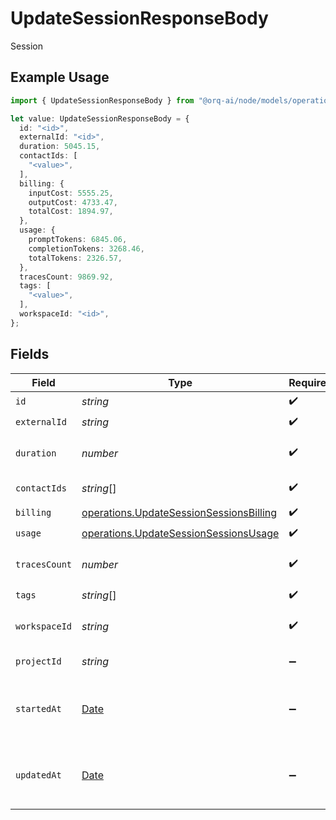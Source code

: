 # UpdateSessionResponseBody

Session

## Example Usage

```typescript
import { UpdateSessionResponseBody } from "@orq-ai/node/models/operations";

let value: UpdateSessionResponseBody = {
  id: "<id>",
  externalId: "<id>",
  duration: 5045.15,
  contactIds: [
    "<value>",
  ],
  billing: {
    inputCost: 5555.25,
    outputCost: 4733.47,
    totalCost: 1894.97,
  },
  usage: {
    promptTokens: 6845.06,
    completionTokens: 3268.46,
    totalTokens: 2326.57,
  },
  tracesCount: 9869.92,
  tags: [
    "<value>",
  ],
  workspaceId: "<id>",
};
```

## Fields

| Field                                                                                              | Type                                                                                               | Required                                                                                           | Description                                                                                        |
| -------------------------------------------------------------------------------------------------- | -------------------------------------------------------------------------------------------------- | -------------------------------------------------------------------------------------------------- | -------------------------------------------------------------------------------------------------- |
| `id`                                                                                               | *string*                                                                                           | :heavy_check_mark:                                                                                 | N/A                                                                                                |
| `externalId`                                                                                       | *string*                                                                                           | :heavy_check_mark:                                                                                 | N/A                                                                                                |
| `duration`                                                                                         | *number*                                                                                           | :heavy_check_mark:                                                                                 | Duration of the session in ms                                                                      |
| `contactIds`                                                                                       | *string*[]                                                                                         | :heavy_check_mark:                                                                                 | List of contact ids                                                                                |
| `billing`                                                                                          | [operations.UpdateSessionSessionsBilling](../../models/operations/updatesessionsessionsbilling.md) | :heavy_check_mark:                                                                                 | N/A                                                                                                |
| `usage`                                                                                            | [operations.UpdateSessionSessionsUsage](../../models/operations/updatesessionsessionsusage.md)     | :heavy_check_mark:                                                                                 | N/A                                                                                                |
| `tracesCount`                                                                                      | *number*                                                                                           | :heavy_check_mark:                                                                                 | Total traces of the session                                                                        |
| `tags`                                                                                             | *string*[]                                                                                         | :heavy_check_mark:                                                                                 | N/A                                                                                                |
| `workspaceId`                                                                                      | *string*                                                                                           | :heavy_check_mark:                                                                                 | The workspace id                                                                                   |
| `projectId`                                                                                        | *string*                                                                                           | :heavy_minus_sign:                                                                                 | The project id                                                                                     |
| `startedAt`                                                                                        | [Date](https://developer.mozilla.org/en-US/docs/Web/JavaScript/Reference/Global_Objects/Date)      | :heavy_minus_sign:                                                                                 | The time when the session was created                                                              |
| `updatedAt`                                                                                        | [Date](https://developer.mozilla.org/en-US/docs/Web/JavaScript/Reference/Global_Objects/Date)      | :heavy_minus_sign:                                                                                 | The time when the session was updated                                                              |